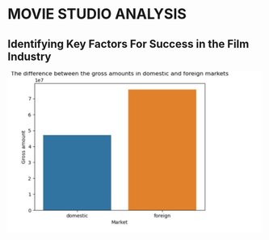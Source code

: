 # MOVIE STUDIO ANALYSIS
## Identifying Key Factors For Success in the Film Industry
![Gross_by_market](Images/Gross_by_market.JPG)
